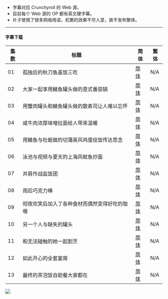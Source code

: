 - 字幕对应 Crunchyroll 的 Web 源。
- 目前每个 Web 源的 OP 都有英文硬字幕。
- 片子使用了很多网络用语，机繁的效果不尽人意，故不发布繁体。


----

#### 字幕下载

<auto-generated-table>

| 集数 | 标题 | 简体 | 繁体 |
| - | - | - | - |
| 01 | 孤独后的秋刀鱼盖饭三吃 | [简体](https://raw.githubusercontent.com/SweetSub/SweetSub/master/Archive/Momentary%20Lily/%5BSweetSub%5D%20Momentary%20Lily%20-%2001.chs.ass) | N/A
| 02 | 大家一起享用鲭鱼罐头做的意式番茄锅 | [简体](https://raw.githubusercontent.com/SweetSub/SweetSub/master/Archive/Momentary%20Lily/%5BSweetSub%5D%20Momentary%20Lily%20-%2002.chs.ass) | N/A
| 03 | 用蟹肉罐头和鲭鱼罐头做的散寿司让人难以忘怀 | [简体](https://raw.githubusercontent.com/SweetSub/SweetSub/master/Archive/Momentary%20Lily/%5BSweetSub%5D%20Momentary%20Lily%20-%2003.chs.ass) | N/A
| 04 | 咸牛肉浓厚味噌拉面给人带来温暖 | [简体](https://raw.githubusercontent.com/SweetSub/SweetSub/master/Archive/Momentary%20Lily/%5BSweetSub%5D%20Momentary%20Lily%20-%2004.chs.ass) | N/A
| 05 | 用鲭鱼与牡蛎做的切蒲英风鸡蛋烩饭传达思念 | [简体](https://raw.githubusercontent.com/SweetSub/SweetSub/master/Archive/Momentary%20Lily/%5BSweetSub%5D%20Momentary%20Lily%20-%2005.chs.ass) | N/A
| 06 | 泳池与视频与夏天的上海风鱿鱼炒面 | [简体](https://raw.githubusercontent.com/SweetSub/SweetSub/master/Archive/Momentary%20Lily/%5BSweetSub%5D%20Momentary%20Lily%20-%2006.chs.ass) | N/A
| 07 | 并肩作战盐饭团 | [简体](https://raw.githubusercontent.com/SweetSub/SweetSub/master/Archive/Momentary%20Lily/%5BSweetSub%5D%20Momentary%20Lily%20-%2007.chs.ass) | N/A
| 08 | 雨后巧克力棒 | [简体](https://raw.githubusercontent.com/SweetSub/SweetSub/master/Archive/Momentary%20Lily/%5BSweetSub%5D%20Momentary%20Lily%20-%2008.chs.ass) | N/A
| 09 | 彻夜欢笑后加入了各种食材而偶然变得好吃的咖喱 | [简体](https://raw.githubusercontent.com/SweetSub/SweetSub/master/Archive/Momentary%20Lily/%5BSweetSub%5D%20Momentary%20Lily%20-%2009.chs.ass) | N/A
| 10 | 另一个人与缺失的罐头 | [简体](https://raw.githubusercontent.com/SweetSub/SweetSub/master/Archive/Momentary%20Lily/%5BSweetSub%5D%20Momentary%20Lily%20-%2010.chs.ass) | N/A
| 11 | 和无法碰触的她一起割烹 | [简体](https://raw.githubusercontent.com/SweetSub/SweetSub/master/Archive/Momentary%20Lily/%5BSweetSub%5D%20Momentary%20Lily%20-%2011.chs.ass) | N/A
| 12 | 如此开心的全套宴席 | [简体](https://raw.githubusercontent.com/SweetSub/SweetSub/master/Archive/Momentary%20Lily/%5BSweetSub%5D%20Momentary%20Lily%20-%2012.chs.ass) | N/A
| 13 | 最终的茶泡饭自助餐大家都在 | [简体](https://raw.githubusercontent.com/SweetSub/SweetSub/master/Archive/Momentary%20Lily/%5BSweetSub%5D%20Momentary%20Lily%20-%2013.chs.ass) | N/A

</auto-generated-table>


![](https://s2.loli.net/2025/01/03/LUi4BZTDejgGrxC.jpg)
